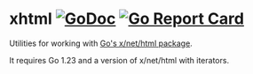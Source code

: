 # xhtml [![GoDoc](https://pkg.go.dev/badge/github.com/earthboundkid/xhtml)](https://pkg.go.dev/github.com/earthboundkid/xhtml) [![Go Report Card](https://goreportcard.com/badge/github.com/earthboundkid/xhtml)](https://goreportcard.com/report/github.com/earthboundkid/xhtml)

Utilities for working with [Go's x/net/html package](https://github.com/golang/net).

It requires Go 1.23 and a version of x/net/html with iterators.
